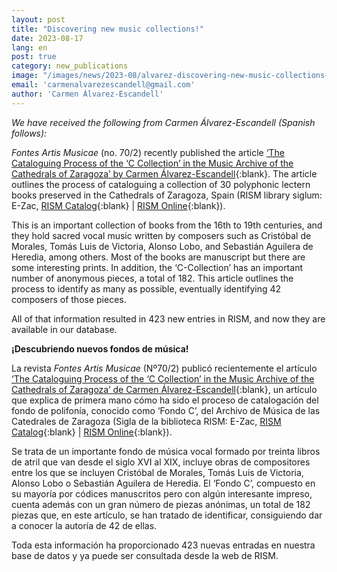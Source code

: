 ```yaml
---
layout: post
title: "Discovering new music collections!"
date: 2023-08-17
lang: en
post: true
category: new_publications
image: "/images/news/2023-08/alvarez-discovering-new-music-collections-website.jpg"
email: 'carmenalvarezescandell@gmail.com'
author: 'Carmen Álvarez-Escandell'
---
```


_We have received the following from Carmen Álvarez-Escandell (Spanish follows):_  

_Fontes Artis Musicae_ (no. 70/2) recently published the article [‘The Cataloguing Process of the ‘C Collection’ in the Music Archive of the Cathedrals of Zaragoza’ by Carmen Álvarez-Escandell](https://muse.jhu.edu/pub/287/article/901180){:blank}. The article outlines the process of cataloguing a collection of 30 polyphonic lectern books preserved in the Cathedrals of Zaragoza, Spain (RISM library siglum: E-Zac, [RISM Catalog](https://opac.rism.info/search?View=rism&siglum=E-Zac){:blank} \| [RISM Online](https://rism.online/institutions/30001405){:blank}).  

This is an important collection of books from the 16th to 19th centuries, and they hold sacred vocal music written by composers such as Cristóbal de Morales, Tomás Luis de Victoria, Alonso Lobo, and Sebastián Aguilera de Heredia, among others. Most of the books are manuscript but there are some interesting prints. In addition, the ‘C-Collection’ has an important number of anonymous pieces, a total of 182. This article outlines the process to identify as many as possible, eventually identifying 42 composers of those pieces.  

All of that information resulted in 423 new entries in RISM, and now they are available in our database.  

**¡Descubriendo nuevos fondos de música!**  

La revista _Fontes Artis Musicae_ (Nº70/2) publicó recientemente el artículo [‘The Cataloguing Process of the ‘C Collection’ in the Music Archive of the Cathedrals of Zaragoza’ de Carmen Álvarez-Escandell](https://muse.jhu.edu/pub/287/article/901180){:blank}, un artículo que explica de primera mano cómo ha sido el proceso de catalogación del fondo de polifonía, conocido como ‘Fondo C’, del Archivo de Música de las Catedrales de Zaragoza (Sigla de la biblioteca RISM: E-Zac, [RISM Catalog](https://opac.rism.info/search?View=rism&siglum=E-Zac){:blank} \| [RISM Online](https://rism.online/institutions/30001405){:blank}).   

Se trata de un importante fondo de música vocal formado por treinta libros de atril que van desde el siglo XVI al XIX, incluye obras de compositores entre los que se incluyen Cristóbal de Morales, Tomás Luis de Victoria, Alonso Lobo o Sebastián Aguilera de Heredia. El ‘Fondo C’, compuesto en su mayoría por códices manuscritos pero con algún interesante impreso, cuenta además con un gran número de piezas anónimas, un total de 182 piezas que, en este artículo, se han tratado de identificar, consiguiendo dar a conocer la autoría de 42 de ellas.  

Toda esta información ha proporcionado 423 nuevas entradas en nuestra base de datos y ya puede ser consultada desde la web de RISM.
